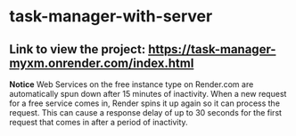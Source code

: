 # task-manager-with-server

## Link to view the project: https://task-manager-myxm.onrender.com/index.html

**Notice**
Web Services on the free instance type on Render.com are automatically spun down after 15 minutes of inactivity. When a new request for a free service comes in, Render spins it up again so it can process the request.
This can cause a response delay of up to 30 seconds for the first request that comes in after a period of inactivity.
